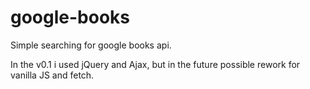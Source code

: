 # google-books
Simple searching for google books api.

In the v0.1 i used jQuery and Ajax, but in the future possible rework for vanilla JS and fetch.
